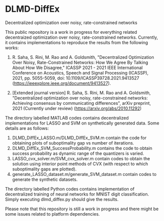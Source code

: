 # DLMD-DiffEx
Decentralized optimization over noisy, rate-constrained networks

This public repository is a work in progress for everything related decentraized optimization over noisy, rate-constrained networks.
Currently, it contains implementations to reproduce the results from the following works:

1. R. Saha, S. Rini, M. Rao and A. Goldsmith, "Decentralized Optimization Over Noisy, Rate-Constrained Networks: How We Agree By Talking About How We Disagree," ICASSP 2021 - 2021 IEEE International Conference on Acoustics, Speech and Signal Processing (ICASSP), 2021, pp. 5055-5059, doi: 10.1109/ICASSP39728.2021.9413527 (https://ieeexplore.ieee.org/document/9413527).

2. [Extended journal version] R. Saha, S. Rini, M. Rao and A. Goldsmith, "Decentralized optimization over noisy, rate-constrained networks: Achieving consensus by communicating differences", arXiv preprint, 2021 (Currently under review) (https://arxiv.org/abs/2010.11292)

The directory labelled MATLAB codes contains decentralized implementations for LASSO and SVM on synthetically generated data. Some details are as follows:

1. DLMD_DiffEx_LASSO.m/DLMD_DiffEx_SVM.m contain the code for obtaining plots of suboptimality gap vs number of iterations.
2. DLMD_DiffEx_SVM_SuccessProbability.m contains the code to obtain success probability as dynamic range of the quantizers is varied.
3. LASSO_cvx_solver.m/SVM_cvx_solver.m contain codes to obtain the solution using interior point methods of CVX (with respect to which suboptimality gaps are plotted).
4. generate_LASSO_dataset.m/generate_SVM_dataset.m contain codes to generate the synthetic datasets.

The directory labelled Python codes contains implementation of decentralized training of neural networks for MNIST digit classification. Simply executing dlmd_diffex.py should give the results.

Please note that this repository is still a work in progress and there might be some issues related to platform dependencies. 
